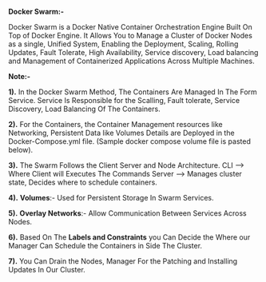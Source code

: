 **Docker Swarm:-**

Docker Swarm is a Docker Native Container Orchestration Engine Built On Top of Docker Engine. It Allows You to Manage a Cluster of Docker Nodes as a single, Unified System, Enabling the Deployment, Scaling, Rolling Updates, Fault Tolerate, High Availability, Service discovery, Load balancing and Management of Containerized Applications Across Multiple Machines.

**Note:-** 

**1).** In the Docker Swarm Method, The Containers Are Managed In The Form Service. Service Is Responsible for the Scalling, Fault tolerate, Service Discovery, Load Balancing Of The Containers.

**2).** For the Containers, the Container Management resources like Networking, Persistent Data like Volumes Details are Deployed in the Docker-Compose.yml file. (Sample docker compose volume file is pasted below).

**3).** The Swarm Follows the Client Server and Node Architecture.
     CLI    --> Where Client will Executes The Commands
     Server --> Manages cluster state, Decides where to schedule containers. 
     
**4).** **Volumes**:- Used for Persistent Storage In Swarm Services.

**5).** **Overlay Networks**:- Allow Communication Between Services Across Nodes.

**6).**  Based On The **Labels and Constraints** you Can Decide the Where our Manager Can Schedule the Containers in Side The Cluster.

**7).** You Can Drain the Nodes, Manager For the Patching and Installing Updates In Our Cluster. 


